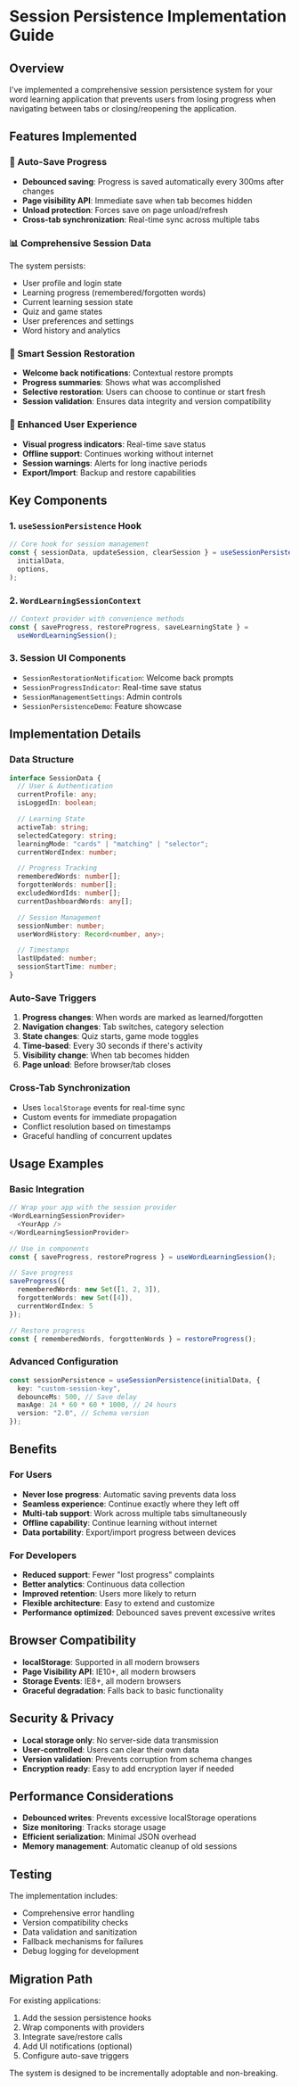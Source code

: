 # Session Persistence Implementation Guide

## Overview

I've implemented a comprehensive session persistence system for your word learning application that prevents users from losing progress when navigating between tabs or closing/reopening the application.

## Features Implemented

### 🔄 Auto-Save Progress

- **Debounced saving**: Progress is saved automatically every 300ms after changes
- **Page visibility API**: Immediate save when tab becomes hidden
- **Unload protection**: Forces save on page unload/refresh
- **Cross-tab synchronization**: Real-time sync across multiple tabs

### 📊 Comprehensive Session Data

The system persists:

- User profile and login state
- Learning progress (remembered/forgotten words)
- Current learning session state
- Quiz and game states
- User preferences and settings
- Word history and analytics

### 🔔 Smart Session Restoration

- **Welcome back notifications**: Contextual restore prompts
- **Progress summaries**: Shows what was accomplished
- **Selective restoration**: Users can choose to continue or start fresh
- **Session validation**: Ensures data integrity and version compatibility

### 📱 Enhanced User Experience

- **Visual progress indicators**: Real-time save status
- **Offline support**: Continues working without internet
- **Session warnings**: Alerts for long inactive periods
- **Export/Import**: Backup and restore capabilities

## Key Components

### 1. `useSessionPersistence` Hook

```typescript
// Core hook for session management
const { sessionData, updateSession, clearSession } = useSessionPersistence(
  initialData,
  options,
);
```

### 2. `WordLearningSessionContext`

```typescript
// Context provider with convenience methods
const { saveProgress, restoreProgress, saveLearningState } =
  useWordLearningSession();
```

### 3. Session UI Components

- `SessionRestorationNotification`: Welcome back prompts
- `SessionProgressIndicator`: Real-time save status
- `SessionManagementSettings`: Admin controls
- `SessionPersistenceDemo`: Feature showcase

## Implementation Details

### Data Structure

```typescript
interface SessionData {
  // User & Authentication
  currentProfile: any;
  isLoggedIn: boolean;

  // Learning State
  activeTab: string;
  selectedCategory: string;
  learningMode: "cards" | "matching" | "selector";
  currentWordIndex: number;

  // Progress Tracking
  rememberedWords: number[];
  forgottenWords: number[];
  excludedWordIds: number[];
  currentDashboardWords: any[];

  // Session Management
  sessionNumber: number;
  userWordHistory: Record<number, any>;

  // Timestamps
  lastUpdated: number;
  sessionStartTime: number;
}
```

### Auto-Save Triggers

1. **Progress changes**: When words are marked as learned/forgotten
2. **Navigation changes**: Tab switches, category selection
3. **State changes**: Quiz starts, game mode toggles
4. **Time-based**: Every 30 seconds if there's activity
5. **Visibility change**: When tab becomes hidden
6. **Page unload**: Before browser/tab closes

### Cross-Tab Synchronization

- Uses `localStorage` events for real-time sync
- Custom events for immediate propagation
- Conflict resolution based on timestamps
- Graceful handling of concurrent updates

## Usage Examples

### Basic Integration

```typescript
// Wrap your app with the session provider
<WordLearningSessionProvider>
  <YourApp />
</WordLearningSessionProvider>

// Use in components
const { saveProgress, restoreProgress } = useWordLearningSession();

// Save progress
saveProgress({
  rememberedWords: new Set([1, 2, 3]),
  forgottenWords: new Set([4]),
  currentWordIndex: 5
});

// Restore progress
const { rememberedWords, forgottenWords } = restoreProgress();
```

### Advanced Configuration

```typescript
const sessionPersistence = useSessionPersistence(initialData, {
  key: "custom-session-key",
  debounceMs: 500, // Save delay
  maxAge: 24 * 60 * 60 * 1000, // 24 hours
  version: "2.0", // Schema version
});
```

## Benefits

### For Users

- **Never lose progress**: Automatic saving prevents data loss
- **Seamless experience**: Continue exactly where they left off
- **Multi-tab support**: Work across multiple tabs simultaneously
- **Offline capability**: Continue learning without internet
- **Data portability**: Export/import progress between devices

### For Developers

- **Reduced support**: Fewer "lost progress" complaints
- **Better analytics**: Continuous data collection
- **Improved retention**: Users more likely to return
- **Flexible architecture**: Easy to extend and customize
- **Performance optimized**: Debounced saves prevent excessive writes

## Browser Compatibility

- **localStorage**: Supported in all modern browsers
- **Page Visibility API**: IE10+, all modern browsers
- **Storage Events**: IE8+, all modern browsers
- **Graceful degradation**: Falls back to basic functionality

## Security & Privacy

- **Local storage only**: No server-side data transmission
- **User-controlled**: Users can clear their own data
- **Version validation**: Prevents corruption from schema changes
- **Encryption ready**: Easy to add encryption layer if needed

## Performance Considerations

- **Debounced writes**: Prevents excessive localStorage operations
- **Size monitoring**: Tracks storage usage
- **Efficient serialization**: Minimal JSON overhead
- **Memory management**: Automatic cleanup of old sessions

## Testing

The implementation includes:

- Comprehensive error handling
- Version compatibility checks
- Data validation and sanitization
- Fallback mechanisms for failures
- Debug logging for development

## Migration Path

For existing applications:

1. Add the session persistence hooks
2. Wrap components with providers
3. Integrate save/restore calls
4. Add UI notifications (optional)
5. Configure auto-save triggers

The system is designed to be incrementally adoptable and non-breaking.

